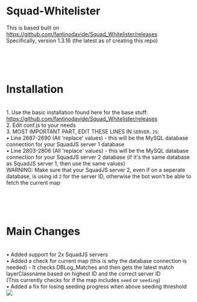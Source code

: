 # Squad-Whitelister

This is based built on https://github.com/fantinodavide/Squad_Whitelister/releases
<br>Specifically, version 1.3.16 (the latest as of creating this repo)

<br><br><br>

# Installation
<br>1. Use the basic installation found here for the base stuff: https://github.com/fantinodavide/Squad_Whitelister/releases
<br>2. Edit conf.js to your needs
<br>3. MOST IMPORTANT PART, EDIT THESE LINES IN `SERVER.JS`:
<br>• Line 2687-2690 (All 'replace' values) - this will be the MySQL database connection for your SquadJS server 1 database
<br>• Line 2803-2806 (All 'replace' values) - this will be the MySQL database connection for your SquadJS server 2 database (if it's the same database as SquadJS server 1, then use the same values)
<br>WARNING: Make sure that your SquadJS server 2, even if on a seperate database, is using id `2` for the server ID, otherwise the bot won't be able to fetch the current map

<br><br><br>
# Main Changes
<br>• Added support for 2x SquadJS servers
<br>• Added a check for current map (this is why the database connection is needed) - It checks DBLog_Matches and then gets the latest match layerClassname based on highest ID and the correct server ID
<br>(This currently checks for if the map includes `seed` or `seeding`)
<br>• Added a fix for losing seeding progress when above seeding threshold
<br><img src="https://user-images.githubusercontent.com/92147251/237039025-d58b60a4-f120-43e9-9b24-a6edd733f9de.png">
